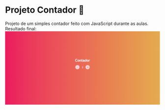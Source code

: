 # Projeto Contador 🚀
Projeto de um simples contador feito com JavaScript durante as aulas. 
Resultado final:
![ProjetoFinal](assets/projetofinal.png)
